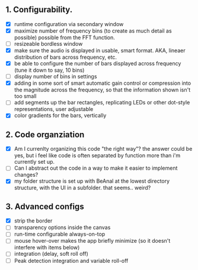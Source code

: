 

## 1. Configurability. 
- [x] runtime configuration via secondary window
- [x] maximize number of frequency bins (to  create as much detail as possible) possible from the FFT function.
- [ ] resizeable bordless window
- [x] make sure the audio is displayed in usable, smart format. AKA, lineaer distribution of bars across frequency, etc. 
- [x] be able to configure the number of bars displayed across frequency (tune it down to say, 10 bins)
- [ ] display number of bins in settings 
- [x] adding in some sort of smart automatic gain control or compression into the magnitude across the frequency, so that the information shown isn't too small
- [ ] add segments up the bar rectangles, replicating LEDs or other dot-style representations, user adjustable
- [x] color gradients for the bars, vertically
## 2. Code organziation
- [x] Am I currenlty organizing this code "the right way"?  the answer could be yes, but i feel like code is often separated by function more than i'm currently set up.
- [ ] Can I abstract out the code in a way to make it easier to implement changes?
- [x] my folder structure is set up with BeAnal at the lowest directory structure, with the UI in a subfolder. that seems.. weird?
## 3. Advanced configs
- [x] strip the border
- [ ] transparency options inside the canvas
- [ ] run-time configurable always-on-top
- [ ] mouse hover-over makes the app briefly minimize (so it doesn't interfere with items below)
- [ ] integration (delay, soft roll off)
- [ ] Peak detection integration and variable roll-off
